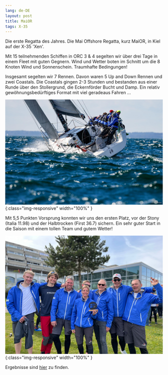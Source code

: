```yaml
---
lang: de-DE
layout: post
title: MaiOR
tags: X-35
---
```


Die erste Regatta des Jahres. Die Mai Offshore Regatta, kurz MaiOR, in Kiel auf der X-35 'Xen'.

Mit 15 teilnehmenden Schiffen in ORC 3 & 4 segelten wir über drei Tage in einem Fleet mit guten
Gegnern. Wind und Wetter boten im Schnitt um die 8 Knoten Wind und Sonnenschein. Traumhafte
Bedingungen! 

Insgesamt segelten wir 7 Rennen. Davon waren 5 Up and Down Rennen und zwei Coastals.
Die Coastals gingen 2-3 Stunden und bestanden aus einer Runde über den Stollergrund, die Eckernförder Bucht
und Damp. Ein relativ gewöhnungsbedürftiges Format mit viel geradeaus Fahren ...

![maior 2](img/maior23-2.jpg){:class="img-responsive" width="100%" }

Mit 5,5 Punkten Vorsprung konnten wir uns den ersten Platz, vor der Stony (Italia 11.98) und der
Halbtrocken (First 36.7) sichern. Ein sehr guter Start in die Saison mit einem tollen Team und
gutem Wetter!

![maior 1](img/maior23-1.jpg){:class="img-responsive" width="100%" }

Ergebnisse sind [hier](https://www.manage2sail.com/en-US/event/maior2023#!/results?classId=84646dc9-dd4e-4409-bb80-771f74b4bcdd) zu finden.

